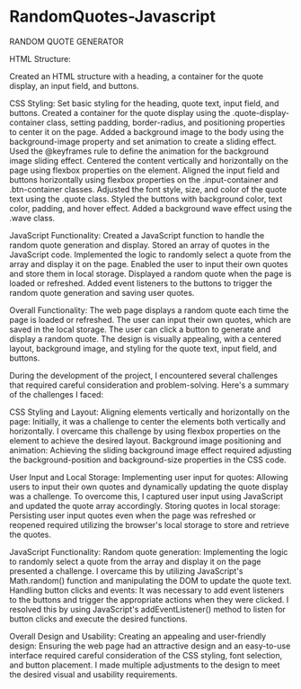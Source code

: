 # RandomQuotes-Javascript

RANDOM QUOTE GENERATOR

HTML Structure:

Created an HTML structure with a heading, a  container for the quote display, an input field, and buttons.

CSS Styling:
Set basic styling for the heading, quote text, input field, and buttons.
Created a container for the quote display using the .quote-display-container class, setting padding, border-radius, and positioning properties to center it on the page.
Added a background image to the body using the background-image property and set animation to create a sliding effect.
Used the @keyframes rule to define the animation for the background image sliding effect.
Centered the content vertically and horizontally on the page using flexbox properties on the <body> element.
Aligned the input field and buttons horizontally using flexbox properties on the .input-container and .btn-container classes.
Adjusted the font style, size, and color of the quote text using the .quote class.
Styled the buttons with background color, text color, padding, and hover effect.
Added a background wave effect using the .wave class.

JavaScript Functionality:
Created a JavaScript function to handle the random quote generation and display.
Stored an array of quotes in the JavaScript code.
Implemented the logic to randomly select a quote from the array and display it on the page.
Enabled the user to input their own quotes and store them in local storage.
Displayed a random quote when the page is loaded or refreshed.
Added event listeners to the buttons to trigger the random quote generation and saving user quotes.

Overall Functionality:
The web page displays a random quote each time the page is loaded or refreshed.
The user can input their own quotes, which are saved in the local storage.
The user can click a button to generate and display a random quote.
The design is visually appealing, with a centered layout, background image, and styling for the quote text, input field, and buttons.

During the development of the project, I encountered several challenges that required careful consideration and problem-solving. Here's a summary of the challenges I faced:

CSS Styling and Layout:
Aligning elements vertically and horizontally on the page: Initially, it was a challenge to center the elements both vertically and horizontally. I overcame this challenge by using flexbox properties on the <body> element to achieve the desired layout.
Background image positioning and animation: Achieving the sliding background image effect required adjusting the background-position and background-size properties in the CSS code.

User Input and Local Storage:
Implementing user input for quotes: Allowing users to input their own quotes and dynamically updating the quote display was a challenge. To overcome this, I captured user input using JavaScript and updated the quote array accordingly.
Storing quotes in local storage: Persisting user input quotes even when the page was refreshed or reopened required utilizing the browser's local storage to store and retrieve the quotes.

JavaScript Functionality:
Random quote generation: Implementing the logic to randomly select a quote from the array and display it on the page presented a challenge. I overcame this by utilizing JavaScript's Math.random() function and manipulating the DOM to update the quote text.
Handling button clicks and events: It was necessary to add event listeners to the buttons and trigger the appropriate actions when they were clicked. I resolved this by using JavaScript's addEventListener() method to listen for button clicks and execute the desired functions.

Overall Design and Usability:
Creating an appealing and user-friendly design: Ensuring the web page had an attractive design and an easy-to-use interface required careful consideration of the CSS styling, font selection, and button placement. I made multiple adjustments to the design to meet the desired visual and usability requirements.
